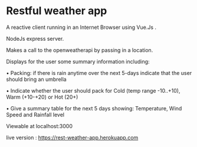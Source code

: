 # Restful weather app
A reactive client running in an Internet Browser using Vue.Js .

NodeJs express server.

Makes a call to the openweatherapi by passing in a location.

Displays for the user some summary information including:

•	Packing: if there is rain anytime over the next 5-days indicate that the user should bring an umbrella

•	Indicate whether the user should pack for Cold (temp range -10..+10), Warm (+10-+20) or Hot (20+)

•	Give a summary table for the next 5 days showing: Temperature, Wind Speed and Rainfall level



Viewable at localhost:3000

live version : https://rest-weather-app.herokuapp.com

